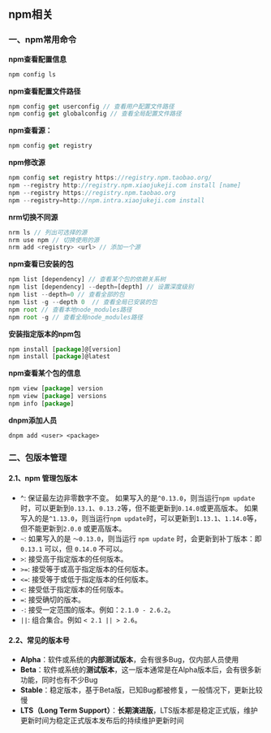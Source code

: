 ## npm相关

### 一、npm常用命令

**npm查看配置信息**

```js
npm config ls
```

**npm查看配置文件路径**

```js
npm config get userconfig // 查看用户配置文件路径
npm config get globalconfig // 查看全局配置文件路径 
```

**npm查看源：** 

```js
npm config get registry
```

**npm修改源**

```js
npm config set registry https://registry.npm.taobao.org/
npm --registry http://registry.npm.xiaojukeji.com install [name]
npm --registry https://registry.npm.taobao.org
npm --registry=http://npm.intra.xiaojukeji.com install
```

**nrm切换不同源**

```js
nrm ls // 列出可选择的源
nrm use npm // 切换使用的源
nrm add <registry> <url> // 添加一个源
```

**npm查看已安装的包**

```js
npm list [dependency] // 查看某个包的依赖关系树
npm list [dependency] --depth=[depth] // 设置深度级别
npm list --depth=0 // 查看全部的包
npm list -g --depth 0  // 查看全局已安装的包
npm root // 查看本地node_modules路径
npm root -g // 查看全局node_modules路径
```

**安装指定版本的npm包**

```js
npm install [package]@[version]
npm install [package]@latest
```

**npm查看某个包的信息**

```js
npm view [package] version
npm view [package] versions
npm info [package] 
```

**dnpm添加人员**

```
dnpm add <user> <package>
```

### 二、包版本管理

#### 2.1、npm 管理包版本

- ^: 保证最左边非零数字不变。 如果写入的是`^0.13.0`，则当运行`npm update` 时，可以更新到`0.13.1`、`0.13.2`等，但不能更新到`0.14.0`或更高版本。 如果写入的是`^1.13.0`，则当运行`npm update`时，可以更新到`1.13.1`、`1.14.0`等，但不能更新到`2.0.0` 或更高版本。
- `~`: 如果写入的是 `〜0.13.0`，则当运行 `npm update` 时，会更新到补丁版本：即 `0.13.1` 可以，但 `0.14.0` 不可以。
- `>`: 接受高于指定版本的任何版本。
- `>=`: 接受等于或高于指定版本的任何版本。
- `<=`: 接受等于或低于指定版本的任何版本。
- `<`: 接受低于指定版本的任何版本。
- `=`: 接受确切的版本。
- `-`: 接受一定范围的版本。例如：`2.1.0 - 2.6.2`。
- `||`: 组合集合。例如 `< 2.1 || > 2.6`。

#### 2.2、常见的版本号

- **Alpha**：软件或系统的**内部测试版本**，会有很多Bug，仅内部人员使用
- **Beta**：软件或系统的**测试版本**，这一版本通常是在Alpha版本后，会有很多新功能，同时也有不少Bug
- **Stable**：稳定版本，基于Beta版，已知Bug都被修复，一般情况下，更新比较慢
- **LTS（Long Term Support）**：**长期演进版**，LTS版本都是稳定正式版，维护更新时间为稳定正式版本发布后的持续维护更新时间 